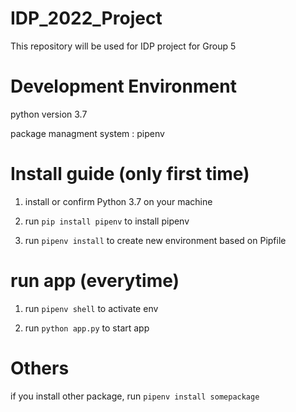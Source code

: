 # IDP_2022_Project
This repository will be used for IDP project for Group 5


# Development Environment

python version 3.7

package managment system : pipenv


# Install guide (only first time)

1. install or confirm Python 3.7 on your machine

2. run `pip install pipenv` to install pipenv

3. run  `pipenv install` to create new environment based on Pipfile


# run app (everytime)

1. run `pipenv shell` to activate env

2. run `python app.py` to start app


# Others

if you install other package, run `pipenv install somepackage`

